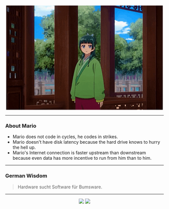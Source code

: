 <p align="center">
  <img src="assets/maomao.gif" />
</p>

---

### About Mario
- Mario does not code in cycles, he codes in strikes.
- Mario doesn't have disk latency because the hard drive knows to hurry the hell up.
- Mario's Internet connection is faster upstream than downstream because even data has more incentive to run from him than to him.

---

### German Wisdom
> Hardware sucht Software für Bumsware.

---

<p align="center">
  <a>
    <img height="180em" src="https://github-readme-stats-eight-theta.vercel.app/api?username=Torfkopp&show_icons=true&theme=dark&include_all_commits=true&count_private=true"/>
  </a>
  <a href="https://github.com/Torfkopp?tab=repositories">
    <img height="180em" src="https://github-readme-stats-eight-theta.vercel.app/api/top-langs/?username=torfkopp&layout=compact&theme=dark&langs_count=8&hide=java"/>
  </a>
</p>
